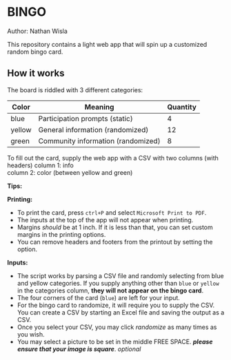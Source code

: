 # BINGO
Author: Nathan Wisla

This repository contains a light web app that will spin up a customized random bingo card.

## How it works

The board is riddled with 3 different categories:

| Color  | Meaning                            | Quantity |
| ------ | ---------------------------------- | -------- |
| blue   | Participation prompts (static)     | 4        |
| yellow | General information   (randomized) | 12       |
| green  | Community information (randomized) | 8        |

To fill out the card, supply the web app with a CSV with two columns (with headers)
column 1: info<br>
column 2: color (between yellow and green)

**Tips:**

**Printing:**
* To print the card, press `ctrl+P` and select `Microsoft Print to PDF`.
* The inputs at the top of the app will not appear when printing.
* Margins _should_ be at 1 inch. If it is less than that, you can set custom margins in the printing options.
* You can remove headers and footers from the printout by setting the option.

**Inputs:**
* The script works by parsing a CSV file and randomly selecting from blue and yellow categories. If you supply anything other than `blue` or `yellow` in the categories column, **they will not appear on the bingo card**.
* The four corners of the card (`blue`) are left for your input.
* For the bingo card to randomize, it will require you to supply the CSV. You can create a CSV by starting an Excel file and saving the output as a CSV.
* Once you select your CSV, you may click _randomize_ as many times as you wish.
* You may select a picture to be set in the middle FREE SPACE. **_please ensure that your image is square_**. _optional_ 

